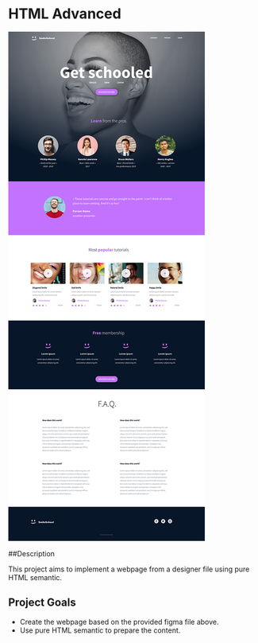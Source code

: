 # HTML Advanced

![Project Image](https://github.com/MohamedAYasin/alu-web-development/blob/main/html_advanced/figma.jpg)

##Description

This project aims to implement a webpage from a designer file using pure HTML semantic.

## Project Goals

* Create the webpage based on the provided figma file above.
* Use pure HTML semantic to prepare the content.
